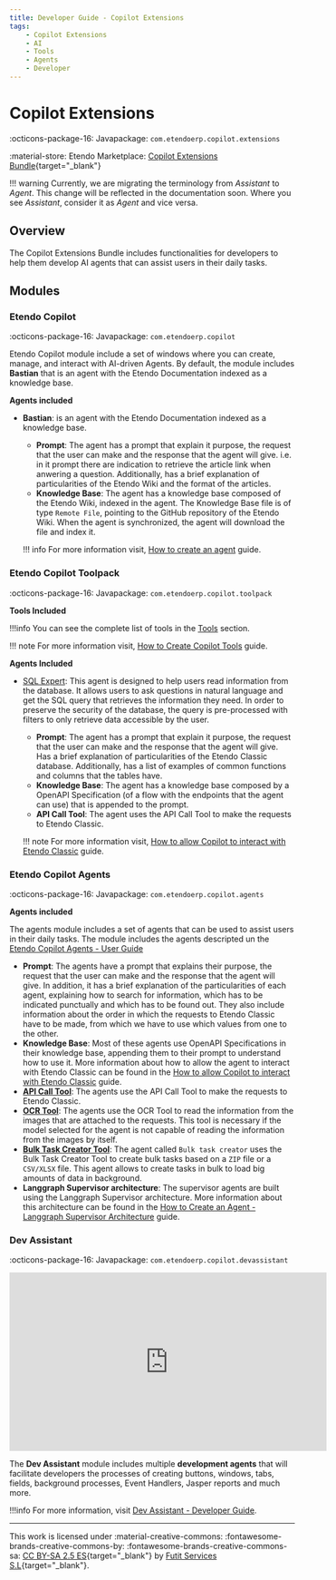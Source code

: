 ```yaml
---
title: Developer Guide - Copilot Extensions
tags: 
    - Copilot Extensions
    - AI
    - Tools
    - Agents
    - Developer
---
```



# Copilot Extensions

:octicons-package-16: Javapackage: `com.etendoerp.copilot.extensions`

:material-store: Etendo Marketplace:  [Copilot Extensions Bundle](https://marketplace.etendo.cloud/#/product-details?module=82C5DA1B57884611ABA8F025619D4C05){target="_blank"}

!!! warning
    Currently, we are migrating the terminology from *Assistant* to *Agent*. This change will be reflected in the documentation soon. Where you see *Assistant*, consider it as *Agent* and vice versa.

## Overview

The Copilot Extensions Bundle includes functionalities for developers to help them develop AI agents that can assist users in their daily tasks.

## Modules

### Etendo Copilot

:octicons-package-16: Javapackage: `com.etendoerp.copilot`

Etendo Copilot module include a set of windows where you can create, manage, and interact with AI-driven Agents. By default, the module includes **Bastian** that is an agent with the Etendo Documentation indexed as a knowledge base.

**Agents included**
 
- **Bastian**: is an agent with the Etendo Documentation indexed as a knowledge base.
    - **Prompt**: The agent has a prompt that explain it purpose, the request that the user can make and the response that the agent will give. i.e. in it prompt there are indication to retrieve the article link when anwering a question. Additionally, has a brief explanation of particularities of the Etendo Wiki and the format of the articles.
    - **Knowledge Base**: The agent has a knowledge base composed of the Etendo Wiki, indexed in the agent. The Knowledge Base file is of type `Remote File`, pointing to the GitHub repository of the Etendo Wiki. When the agent is synchronized, the agent will download the file and index it. 
    
    !!! info 
        For more information visit, [How to create an agent](../../etendo-copilot/how-to-guides/how-to-create-an-agent.md#add-a-knowledge-base) guide.

### Etendo Copilot Toolpack

:octicons-package-16: Javapackage: `com.etendoerp.copilot.toolpack`

**Tools Included**

!!!info
    You can see the complete list of tools in the [Tools](../available-tools/api-call-tool.md) section.
    
!!! note
    For more information visit, [How to Create Copilot Tools](../how-to-guides/how-to-create-copilot-tools.md) guide.

**Agents Included**

- [SQL Expert](../../../user-guide/etendo-copilot/bundles/sql-expert.md): This agent is designed to help users read information from the database. It allows users to ask questions in natural language and get the SQL query that retrieves the information they need. In order to preserve the security of the database, the query is pre-processed with filters to only retrieve data accessible by the user.

    - **Prompt**: The agent has a prompt that explain it purpose, the request that the user can make and the response that the agent will give. Has a brief explanation of particularities of the Etendo Classic database. Additionally, has a list of examples of common functions and columns that the tables have.
    - **Knowledge Base**: The agent has a knowledge base composed by a OpenAPI Specification (of a flow with the endpoints that the agent can use) that is appended to the prompt.
    - **API Call Tool**: The agent uses the API Call Tool to make the requests to Etendo Classic. 

    !!! note
        For more information visit, [How to allow Copilot to interact with Etendo Classic](../how-to-guides/how-to-create-an-agent.md#how-to-allow-copilot-to-interact-with-etendo-classic) guide.


### Etendo Copilot Agents

:octicons-package-16: Javapackage: `com.etendoerp.copilot.agents`

**Agents included**

The agents module includes a set of agents that can be used to assist users in their daily tasks. The module includes the agents descripted un the [Etendo Copilot Agents - User Guide](../../../user-guide/etendo-copilot/bundles/overview.md#etendo-copilot-agents)

- **Prompt**: The agents have a prompt that explains their purpose, the request that the user can make and the response that the agent will give. In addition, it has a brief explanation of the particularities of each agent, explaining how to search for information, which has to be indicated punctually and which has to be found out. They also include information about the order in which the requests to Etendo Classic have to be made, from which we have to use which values from one to the other. 
- **Knowledge Base**: Most of these agents use OpenAPI Specifications in their knowledge base, appending them to their prompt to understand how to use it. More information about how to allow the agent to interact with Etendo Classic can be found in the [How to allow Copilot to interact with Etendo Classic](../how-to-guides/how-to-create-an-agent.md#how-to-allow-copilot-to-interact-with-etendo-classic) guide.
- **[API Call Tool](../available-tools/api-call-tool.md)**: The agents use the API Call Tool to make the requests to Etendo Classic.
- **[OCR Tool](../available-tools/ocr-tool.md)**: The agents use the OCR Tool to read the information from the images that are attached to the requests. This tool is necessary if the model selected for the agent is not capable of reading the information from the images by itself.
- **[Bulk Task Creator Tool](../available-tools/task-creator-tool.md)**: The agent called `Bulk task creator` uses the Bulk Task Creator Tool to create bulk tasks based on a `ZIP` file or a `CSV/XLSX` file. This agent allows to create tasks in bulk to load big amounts of data in background.
- **Langgraph Supervisor architecture**: The supervisor agents are built using the Langgraph Supervisor architecture. More information about this architecture can be found in the [How to Create an Agent - Langgraph Supervisor Architecture](../../etendo-copilot/how-to-guides/how-to-create-an-agent.md#Langgraph-Supervisor-architecture) guide.


### Dev Assistant

:octicons-package-16: Javapackage: `com.etendoerp.copilot.devassistant`

<iframe width="560" height="315" src="https://www.youtube.com/embed/58U9LThdTGo?si=kSxA3MAf22U8fdHh" title="YouTube video player" frameborder="0" allow="accelerometer; autoplay; clipboard-write; encrypted-media; gyroscope; picture-in-picture; web-share" referrerpolicy="strict-origin-when-cross-origin" allowfullscreen></iframe>

The **Dev Assistant** module includes multiple **development agents** that will facilitate developers the processes of creating buttons, windows, tabs, fields, background processes, Event Handlers, Jasper reports and much more.

!!!info
    For more information, visit [Dev Assistant - Developer Guide](../bundles/dev-assistant.md).

---
This work is licensed under :material-creative-commons: :fontawesome-brands-creative-commons-by: :fontawesome-brands-creative-commons-sa: [ CC BY-SA 2.5 ES](https://creativecommons.org/licenses/by-sa/2.5/es/){target="_blank"} by [Futit Services S.L](https://etendo.software){target="_blank"}.

